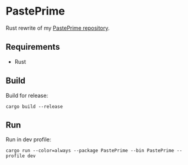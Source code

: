 # PastePrime

Rust rewrite of my [PastePrime repository](https://github.com/akshualy/PastePrime).

## Requirements

- Rust

## Build

Build for release:
```shell
cargo build --release
```

## Run

Run in dev profile:
```shell
cargo run --color=always --package PastePrime --bin PastePrime --profile dev
```